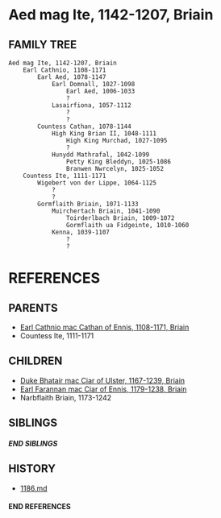 # Aed mag Ite, 1142-1207, Briain

## FAMILY TREE

```
Aed mag Ite, 1142-1207, Briain
    Earl Cathnio, 1108-1171
        Earl Aed, 1078-1147
            Earl Domnall, 1027-1098
                Earl Aed, 1006-1033
                ?
            Lasairfiona, 1057-1112
                ?
                ?
        Countess Cathan, 1078-1144
            High King Brian II, 1048-1111
                High King Murchad, 1027-1095
                ?
            Hunydd Mathrafal, 1042-1099
                Petty King Bleddyn, 1025-1086
                Branwen Nwrcelyn, 1025-1052
    Countess Ite, 1111-1171
        Wigebert von der Lippe, 1064-1125
            ?
            ?
        Gormflaith Briain, 1071-1133
            Muirchertach Briain, 1041-1090
                Toirderlbach Briain, 1009-1072
                Gormflaith ua Fidgeinte, 1010-1060
            Kenna, 1039-1107
                ?
                ?
```


# REFERENCES

## PARENTS 
* [Earl Cathnio mac Cathan of Ennis, 1108-1171, Briain](p/cathnio_mac_cathan_1108.md)
* Countess Ite, 1111-1171

## CHILDREN 
* [Duke Bhatair mac Ciar of Ulster, 1167-1239, Briain](p/bhatair_mac_ciar_1167.md)
* [Earl Farannan mac Ciar of Ennis, 1179-1238, Briain](p/farannan_mac_ciar_1179.md)
* Narbflaith Briain, 1173-1242

## SIBLINGS

##### END SIBLINGS  
## HISTORY
* [1186.md](../h/1186.md)

#### END REFERENCES
